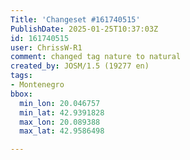 ```yaml
---
Title: 'Changeset #161740515'
PublishDate: 2025-01-25T10:37:03Z
id: 161740515
user: ChrissW-R1
comment: changed tag nature to natural
created_by: JOSM/1.5 (19277 en)
tags:
- Montenegro
bbox:
  min_lon: 20.046757
  min_lat: 42.9391828
  max_lon: 20.089388
  max_lat: 42.9586498

---
```

